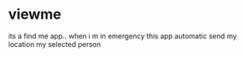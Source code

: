 # viewme
its a find me app.. when i m in emergency this app automatic send my location my selected person

